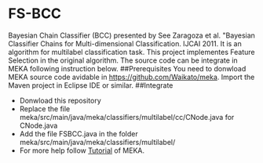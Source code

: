 # FS-BCC
Bayesian Chain Classifier (BCC) presented by See Zaragoza et al. "Bayesian Classifier Chains for Multi-dimensional Classification. IJCAI 2011. It is an algorithm for multilabel classification task.
This project implementes Feature Selection in the original algorithm.
The source code can be integrate in MEKA following instruction below.
##Prerequisites
You need to donwload MEKA source code avidable in https://github.com/Waikato/meka.
Import the Maven project in Eclipse IDE or similar.
##Integrate
* Donwload this repository
* Replace the file meka/src/main/java/meka/classifiers/multilabel/cc/CNode.java for CNode.java
* Add the file FSBCC.java in the folder meka/src/main/java/meka/classifiers/multilabel/
* For more help follow [Tutorial](http://waikato.github.io/meka/documentation/#meka-tutorial) of MEKA.
